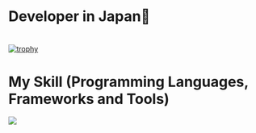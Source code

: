 
# Developer in Japan👋
#
<!-- ![hirosi1900day's GitHub stats](https://github-readme-stats.vercel.app/api?username=hirosi1900day&show_icons=true&theme=vue-dark) -->

<!-- [![Top Langs](https://github-readme-stats.vercel.app/api/top-langs/?username=hirosi1900day&layout=compact&theme=vue-dark)](https://github.com/hirosi1900day/github-readme-stats) -->

[![trophy](https://github-profile-trophy.vercel.app/?username=hirosi1900day&theme=discord)](https://github.com/hirosi1900day/github-profile-trophy)


</p>



# My Skill (Programming Languages, Frameworks and Tools)

<img src="https://skillicons.dev/icons?i=html,css,js,typescript,firebase,react,vue,next,sqlite,mysql,github,vscode,docker,laravel,php,gitlab,jquery,aws,vite,gcp,golang,rails,ruby,jest,ansible,terraform,postgres,kotlin,swift,kotilin" /> <br /><br />


